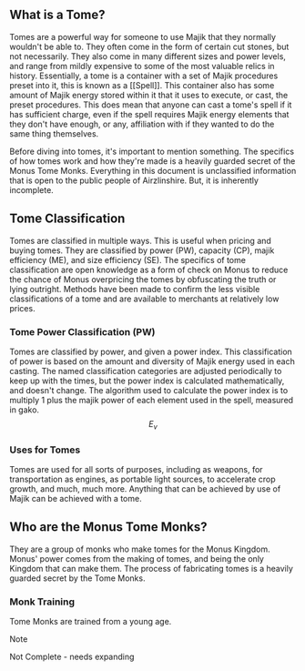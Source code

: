 ## What is a Tome?  
Tomes are a powerful way for someone to use Majik that they normally wouldn't be able to. They often come in the form of certain cut stones, but not necessarily. They also come in many different sizes and power levels, and range from mildly expensive to some of the most valuable relics in history. Essentially, a tome is a container with a set of Majik procedures preset into it, this is known as a [[Spell]]. This container also has some amount of Majik energy stored within it that it uses to execute, or cast, the preset procedures. This does mean that anyone can cast a tome's spell if it has sufficient charge, even if the spell requires Majik energy elements that they don't have enough, or any, affiliation with if they wanted to do the same thing themselves.

Before diving into tomes, it's important to mention something. The specifics of how tomes work and how they're made is a heavily guarded secret of the Monus Tome Monks. Everything in this document is unclassified information that is open to the public people of Airzlinshire. But, it is inherently incomplete.
## Tome Classification
Tomes are classified in multiple ways. This is useful when pricing and buying tomes. They are classified by power (PW), capacity (CP), majik efficiency (ME), and size efficiency (SE). The specifics of tome classification are open knowledge as a form of check on Monus to reduce the chance of Monus overpricing the tomes by obfuscating the truth or lying outright. Methods have been made to confirm the less visible classifications of a tome and are available to merchants at relatively low prices.
### Tome Power Classification (PW)
Tomes are classified by power, and given a power index. This classification of power is based on the amount and diversity of Majik energy used in each casting. The named classification categories are adjusted periodically to keep up with the times, but the power index is calculated mathematically, and doesn't change. The algorithm used to calculate the power index is to multiply 1 plus the majik power of each element used in the spell, measured in gako.
$$
E_{v}
$$
### Uses for Tomes  
Tomes are used for all sorts of purposes, including as weapons, for transportation as engines, as portable light sources, to accelerate crop growth, and much, much more. Anything that can be achieved by use of Majik can be achieved with a tome.  
  
## Who are the Monus Tome Monks?  
They are a group of monks who make tomes for the Monus Kingdom. Monus' power comes from the making of tomes, and being the only Kingdom that can make them. The process of fabricating tomes is a heavily guarded secret by the Tome Monks.  
  
### Monk Training  
Tome Monks are trained from a young age.
> [!NOTE]
> Not Complete - needs expanding
